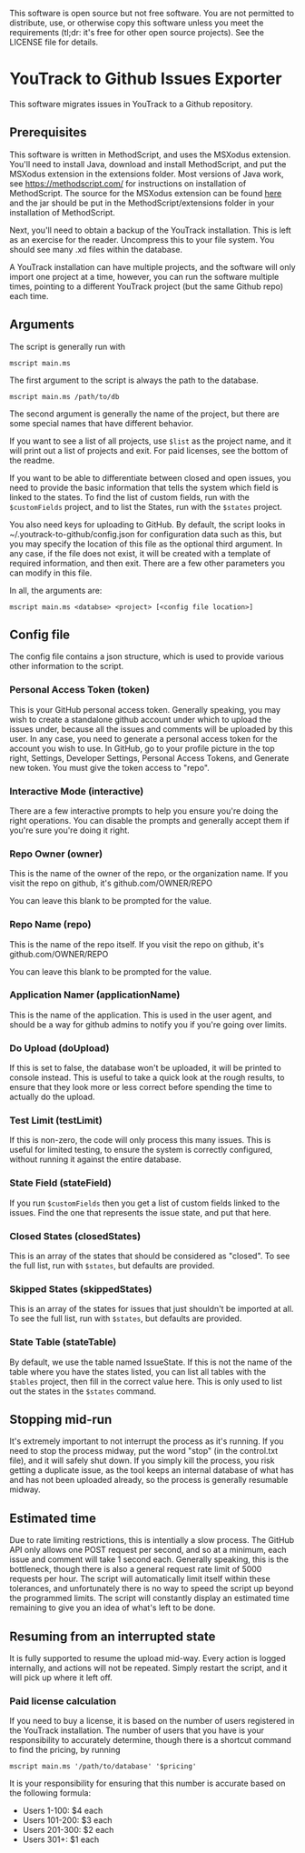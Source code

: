 This software is open source but not free software. You are not permitted
to distribute, use, or otherwise copy this software unless you meet the
requirements (tl;dr: it's free for other open source projects).
See the LICENSE file for details.

# YouTrack to Github Issues Exporter

This software migrates issues in YouTrack to a Github repository.

## Prerequisites

This software is written in MethodScript, and uses the MSXodus
extension. You'll need to install Java, download and install MethodScript,
and put the MSXodus extension in the extensions folder. Most versions
of Java work, see https://methodscript.com/ for instructions on installation
of MethodScript.
The source for the MSXodus extension can be found [here](example.com) and the
jar should be put in the MethodScript/extensions folder in your installation
of MethodScript.

Next, you'll need to obtain a backup of the YouTrack installation. This is left
as an exercise for the reader. Uncompress this to your file system. You should
see many .xd files within the database.

A YouTrack installation can have multiple projects, and the software will only
import one project at a time, however, you can run the software multiple times,
pointing to a different YouTrack project (but the same Github repo) each time.

## Arguments

The script is generally run with

`mscript main.ms`

The first argument to the script is always the path to the database.

`mscript main.ms /path/to/db`

The second argument is generally the name of the project, but there are some special
names that have different behavior.

If you want to see a list of all projects, use `$list` as the project name, and it
will print out a list of projects and exit. For paid licenses, see the bottom of the readme.

If you want to be able to differentiate between closed and open issues, you need to provide
the basic information that tells the system which field is linked to the states. To find
the list of custom fields, run with the `$customFields` project, and to list the States,
run with the `$states` project.

You also need keys for uploading to GitHub. By default,
the script looks in ~/.youtrack-to-github/config.json for configuration data such as this,
but you may specify the location of this file as the optional third argument.
In any case, if the file does not exist, it will be created with
a template of required information, and then exit. There are a few other parameters you can
modify in this file.

In all, the arguments are:

`mscript main.ms <databse> <project> [<config file location>]`

## Config file
The config file contains a json structure, which is used to provide various other information
to the script.

### Personal Access Token (token)
This is your GitHub personal access token. Generally speaking, you may wish to create a standalone
github account under which to upload the issues under, because all the issues and comments will
be uploaded by this user. In any case, you need to generate a personal access token for the account
you wish to use. In GitHub, go to your profile picture in the top right, Settings, Developer
Settings, Personal Access Tokens, and Generate new token. You must give the token access to "repo".

### Interactive Mode (interactive)
There are a few interactive prompts to help you ensure you're doing the right operations. You can
disable the prompts and generally accept them if you're sure you're doing it right.

### Repo Owner (owner)
This is the name of the owner of the repo, or the organization name. If you visit the repo on github,
it's github.com/OWNER/REPO

You can leave this blank to be prompted for the value.

### Repo Name (repo)
This is the name of the repo itself. If you visit the repo on github, it's github.com/OWNER/REPO

You can leave this blank to be prompted for the value.

### Application Namer (applicationName)
This is the name of the application. This is used in the user agent, and should be a way for github
admins to notify you if you're going over limits.

### Do Upload (doUpload)
If this is set to false, the database won't be uploaded, it will be printed to console instead. This
is useful to take a quick look at the rough results, to ensure that they look more or less correct
before spending the time to actually do the upload.

### Test Limit (testLimit)
If this is non-zero, the code will only process this many issues. This is useful for limited testing, to
ensure the system is correctly configured, without running it against the entire database.

### State Field (stateField)
If you run `$customFields` then you get a list of custom fields linked to the issues. Find the one that
represents the issue state, and put that here.

### Closed States (closedStates)
This is an array of the states that should be considered as "closed". To see the full list, run with `$states`,
but defaults are provided.

### Skipped States (skippedStates)
This is an array of the states for issues that just shouldn't be imported at all. To see the full list, run
with `$states`, but defaults are provided.

### State Table (stateTable)
By default, we use the table named IssueState. If this is not the name of the table where you have the states
listed, you can list all tables with the `$tables` project, then fill in the correct value here. This is only
used to list out the states in the `$states` command.

## Stopping mid-run
It's extremely important to not interrupt the process as it's running. If you need to stop the
process midway, put the word "stop" (in the control.txt file), and it will safely
shut down. If you simply kill the process, you risk getting a duplicate issue, as the tool keeps an
internal database of what has and has not been uploaded already, so the process is generally
resumable midway.

## Estimated time
Due to rate limiting restrictions, this is intentially a slow process. The GitHub API only allows
one POST request per second, and so at a minimum, each issue and comment will take 1 second each.
Generally speaking, this is the bottleneck, though there is also a general request rate limit of 5000
requests per hour. The script will automatically limit itself within these tolerances, and unfortunately
there is no way to speed the script up beyond the programmed limits. The script will constantly display
an estimated time remaining to give you an idea of what's left to be done.

## Resuming from an interrupted state
It is fully supported to resume the upload mid-way. Every action is logged internally, and actions
will not be repeated. Simply restart the script, and it will pick up where it left off.

### Paid license calculation
If you need to buy a license, it is based on the number of users registered in the
YouTrack installation. The number of users that you have is your responsibility
to accurately determine, though there is a shortcut command to find the pricing, by
running

`mscript main.ms '/path/to/database' '$pricing'`

It is your responsibility for ensuring that this number is accurate based on the following
formula:
- Users 1-100: $4 each
- Users 101-200: $3 each
- Users 201-300: $2 each
- Users 301+: $1 each
